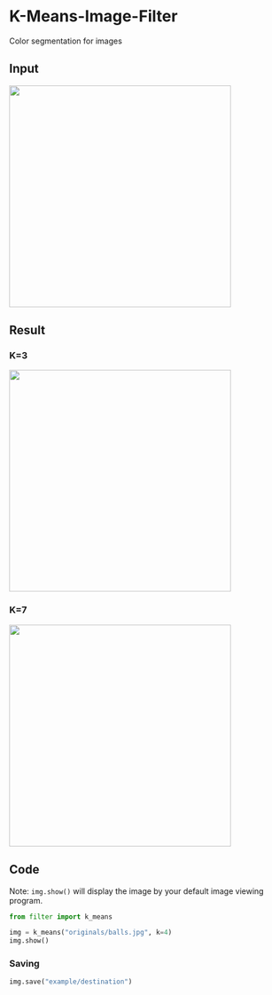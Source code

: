 # K-Means-Image-Filter
Color segmentation for images

## Input
<img src="https://user-images.githubusercontent.com/57909721/80402033-93515980-88bd-11ea-8a66-1bc224a6c2c3.jpg" width="400" />

## Result
### K=3
<img src="https://user-images.githubusercontent.com/57909721/80428537-5ea7c700-88ea-11ea-8ade-8bf2ee5a74b6.jpg" width="400" />  

### K=7
<img src="https://user-images.githubusercontent.com/57909721/80427522-3ae38180-88e8-11ea-9da3-fc308c4efe9c.jpg" width="400" />  

## Code
Note: `img.show()` will display the image by your default image viewing program.  
  
```python
from filter import k_means

img = k_means("originals/balls.jpg", k=4)
img.show()
```
### Saving
```python
img.save("example/destination")
```
